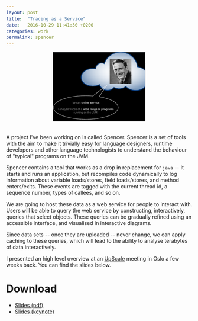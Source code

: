 ```yaml
---
layout: post
title:  "Tracing as a Service"
date:   2016-10-29 11:41:30 +0200 
categories: work
permalink: spencer
---
```


<div style="width: 50%; display: block; margin: 0 auto;">
  <img src="https://github.com/kaeluka/kaeluka.github.io/blob/master/assets/spencer_screenshot.png?raw=true" alt="screenshot"/>
</div>

<br/>A project I've been working on is called Spencer. Spencer is a set of tools
with the aim to make it trivially easy for language designers, runtime
developers and other language technologists to understand the behaviour of
"typical" programs on the JVM.

Spencer contains a tool that works as a drop in replacement for `java` -- it
starts and runs an application, but recompiles code dynamically to log
information about variable loads/stores, field loads/stores, and method
enters/exits. These events are tagged with the current thread id, a sequence
number, types of callees, and so on.

We are going to host these data as a web service for people to interact with.
Users will be able to query the web service by constructing, interactively,
queries that select objects. These queries can be gradually refined using an
accessible interface, and visualised in interactive diagrams.

Since data sets -- once they are uploaded -- never change, we can apply caching
to these queries, which will lead to the ability to analyse terabytes of data
interactively.

I presented an high level overview at an
[UpScale](https://upscale.project.cwi.nl/) meeting in Oslo a few weeks back. You
can find the slides below.

# Download

 - [Slides (pdf)](https://github.com/kaeluka/kaeluka.github.io/blob/master/assets/spencer_slides.pdf?raw=true)
 - [Slides (keynote)](https://github.com/kaeluka/kaeluka.github.io/blob/master/assets/spencer_slides.key?raw=true)
